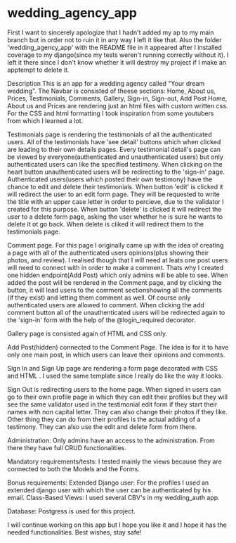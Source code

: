 # wedding_agency_app

First I want to sincerely apologize that I hadn't added my ap to my main branch but in order not to ruin it in any way I left it like that. Also the folder 'wedding_agency_app'
with the README file in it appeared after I installed coverage to my django(since my tests weren't running correctly without it). I left it there since I don't know whether it will destroy my project if I make an apptempt to delete it. 

Description
This is an app for a wedding agency called "Your dream wedding".
The Navbar is consisted of theese sections: Home, About us, Prices, Testimonials, Comments, Gallery, Sign-in, Sign-out, Add Post
Home, About us and Prices are rendering just an html files with custom written css. For the CSS and html formatting I took inspiration from some youtubers from which I learned a lot.

Testimonials page is rendering the testimonials of all the authenticated users. All of the testimonials have 'see detail' buttons which when clicked are leading to their own details pages. 
Every testimonial detail's page can be viewed by everyone(authenticated and unauthenticated users) but only authenticated users can like the specified testimony. When clicking on the
heart button unauthenticated users will be redirecting to the 'sign-in' page. Authenticated users(users which posted their own testimony) have the chance to edit and delete their testimonials.
When button 'edit' is clicked it will redirect the user to an edit form page. They will be requested to write the title with an upper case letter in order to percieve, due to the validator I created for this purpose.
When button 'delete' is clicked it will redirect the user to a delete form page, asking the user whether he is sure he wants to delete it ot go back. When delete is cliked it will redirect them to the testimonials page.

Comment page. For this page I originally came up with the idea of creating a page with all of the authenticated users opinions(plus showing their photos, and review). I realised though that I will need at leats one post users will need to connect with in order to make a comment. Thats why I created one hidden endpoint(Add Post) which only admins will be able to see.
When added the post will be rendered in the Comment page, and by clicking the button, it will lead users to the comment sectionshowing all the comments (if they exist) and letting them comment as well. Of course only authenticated users are allowed to comment. When clicking the add comment button all of the unauthenticated users will be redirected again to the 'sign-in' form with the help of the @login_required decorator.

Gallery page is consisted again of HTML and CSS only. 

Add Post(hidden) connected to the Comment Page. The idea is for it to have only one main post, in which users can leave their opinions and comments.

Sign In and Sign Up page are rendering a form page decorated with CSS and HTML . I used the same template since I really do like the way it looks.

Sign Out is redirecting users to the home page.
When signed in users can go to their own profile page in which they can edit their profiles but they will see the same validator used in the testimonial edit form if they start their names with non capital letter.
They can also change their photos if they like. Other thing they can do from their profiles is the actual adding of a testimony. They can also use the edit and delete form from there.

Administration:
Only admins have an access to the administration. From there they have full CRUD functionalities.

Mandatory requirements/tests:
I tested mainly the views because they are connected to both the Models and the Forms.


Bonus requirements:
Extended Django user: For the profiles I used an extended django user with which the user can be authenticated by his email.
Class-Based Views: I used several CBV's in my wedding_auth app.

Database:
Postgress is used for this project.

I will continue working on this app but I hope you like it and I hope it has the needed functionalities.
Best wishes, stay safe!



